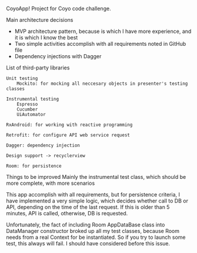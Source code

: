 CoyoApp!
Project for Coyo code challenge.

Main architecture decisions
 - MVP architecture pattern, because is which I have more experience, and it is which I know the best
 - Two simple activities accomplish with all requirements noted in GitHub file
 - Dependency injections with Dagger
 
List of third-party libraries

    Unit testing
        Mockito: for mocking all neccesary objects in presenter's testing classes
    
    Instrumental testing
        Espresso
        Cucumber
        UiAutomator
    
    RxAndroid: for working with reactive programming
    
    Retrofit: for configure API web service request
    
    Dagger: dependency injection
    
    Design support -> recyclerview
   
    Room: for persistence
    
Things to be improved
    Mainly the instrumental test class, which should be more complete, with more scenarios
    
This app accomplish with all requirements, but for persistence criteria, I have implemented
a very simple logic, which decides whether call to DB or API, depending on the time of the last request.
If this is older than 5 minutes, API is called, otherwise, DB is requested.

Unfortunately, the fact of including Room AppDataBase class into DataManager constructor broked up all my test classes,
because Room needs from a real Context for be instantiated. So if you try to launch some test, this always will fail.
I should have considered before this issue.   